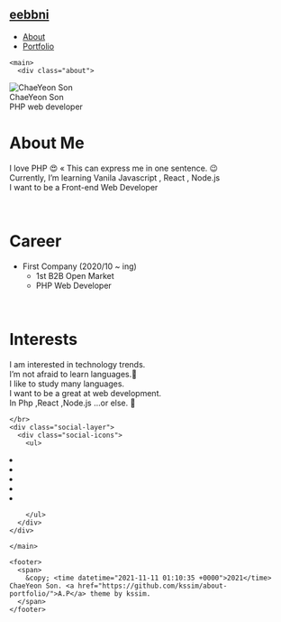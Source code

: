 

<!DOCTYPE html>
<html lang="en">

  <head>
  <meta charset="UTF-8">
  <meta name="viewport" content="width=device-width, initial-scale=1.0">

  <title>parksiwoong</title>

  <!-- CSS -->
  <link rel="stylesheet" href="/assets/css/main.css">
  <link rel="stylesheet" href="https://fonts.googleapis.com/css?family=Libre+Baskerville:400,400i,700">
  
  <!-- Font Awesome -->
  <link rel="stylesheet" type="text/css" href="/assets/css/fontawesome-all.min.css">

  <!-- Favicon -->
  <link rel="icon" type="image/png" sizes="16x16" href="/assets/parksiwoong.PNG">

  <!-- Google Analytics -->
  

</head>


  <body>
    <nav class="nav">
      <div class="nav-container">
        <a href="/">
          <h2 class="nav-title">eebbni</h2>
        </a>
        <ul>
          <li><a href="/">About</a></li>
          <li><a href="/portfolio/">Portfolio</a></li>
        </ul>
    </div>
  </nav>

    <main>
      <div class="about">
  <div class="profile">
    <img class="selfie" alt="ChaeYeon Son" src="assets/img/zepeto.jpg" />
    <div class="info">
      <div class="title">ChaeYeon Son</div>
      <div class="description">PHP web developer</div>
    </div>
  </div>

  <div class="content">
    <h1 id="about-me">About Me</h1>
<p>I love PHP 😍 « This can express me in one sentence. 😉<br />
Currently, I’m learning Vanila Javascript , React , Node.js <br />
I want to be a Front-end Web Developer</p>

<p><br /></p>

<h1 id="career">Career</h1>
<ul>
  <li>First Company (2020/10 ~ ing)
    <ul>
      <li>1st B2B Open Market</li>
      <li>PHP Web Developer</li>
    </ul>
  </li>
</ul>

<p><br /></p>

<h1 id="interests">Interests</h1>
<p>I am interested in technology trends.<br />
I’m not afraid to learn languages.🤭<br />
I like to study many languages.<br />
I want to be a great at web development.<br />
In Php ,React ,Node.js …or else. 🧐</p>

    </br>
    <div class="social-layer">
      <div class="social-icons">
        <ul>
          
<li>
  <a href="mailto:engeliss72@gmail.com" title="email">
    <span class="fa-stack fa-lg">
      <i class="fa fa-circle fa-stack-2x"></i>
      <i class="fa fa-envelope fa-stack-1x fa-inverse"></i>
    </span>
  </a>
</li>









<li>
  <a href="https://www.facebook.com/Test" title="Follow On Facebook">
    <span class="fa-stack fa-lg">
      <i class="fa fa-circle fa-stack-2x"></i>
      <i class="fab fa-facebook fa-stack-1x fa-inverse"></i>
    </span>
  </a>
</li>





<li>
  <a href="https://github.com/eebbni" title="Follow On GitHub">
    <span class="fa-stack fa-lg">
      <i class="fa fa-circle fa-stack-2x"></i>
      <i class="fab fa-github fa-stack-1x fa-inverse"></i>
    </span>
  </a>
</li>









<li>
  <a href="https://www.linkedin.com/in/kssim/" title="Follow On LinkedIn">
    <span class="fa-stack fa-lg">
      <i class="fa fa-circle fa-stack-2x"></i>
      <i class="fab fa-linkedin fa-stack-1x fa-inverse"></i>
    </span>
  </a>
</li>

















<li>
  <a href="https://twitter.com/Test" title="Follow On Twitter" class="type">
    <span class="fa-stack fa-lg">
      <i class="fa fa-circle fa-stack-2x"></i>
      <i class="fab fa-twitter fa-stack-1x fa-inverse"></i>
    </span>
  </a>
</li>








        </ul>
      </div>
    </div>
  </div>
</div>

    </main>

    <footer>
      <span>
        &copy; <time datetime="2021-11-11 01:10:35 +0000">2021</time> ChaeYeon Son. <a href="https://github.com/kssim/about-portfolio/">A.P</a> theme by kssim.
      </span>
    </footer>
  </body>
</html>

